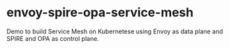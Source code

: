 # envoy-spire-opa-service-mesh
Demo to build Service Mesh on Kubernetese using Envoy as data plane and SPIRE and OPA as control plane.
